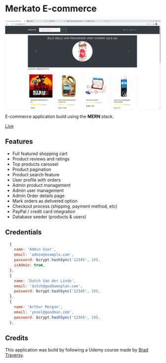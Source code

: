 # Merkato E-commerce

![Screenshot](/uploads/img.png?raw=true "E-commerce App")

E-commerce application build using the **MERN** stack.

[Live](https://www.credential.net/1929f96a-d9dc-4008-852a-922973f04f72)

## Features

-   Full featured shopping cart
-   Product reviews and ratings
-   Top products carousel
-   Product pagination
-   Product search feature
-   User profile with orders
-   Admin product management
-   Admin user management
-   Admin Order details page
-   Mark orders as delivered option
-   Checkout process (shipping, payment method, etc)
-   PayPal / credit card integration
-   Database seeder (products & users)

## Credentials 

```js
  {
    name: 'Admin User',
    email: 'admin@example.com',
    password: bcrypt.hashSync('12345', 10),
    isAdmin: true,
  },
  {
    name: 'Dutch Van der Linde',
    email: 'dutch@goddamnplan.com',
    password: bcrypt.hashSync('12345', 10),
  },
  {
    name: 'Arthur Morgan',
    email: 'ynnel@goodman.com',
    password: bcrypt.hashSync('12345', 10),
  },
```
## Credits

This application was build by following a Udemy course made by [Brad Traversy](https://www.udemy.com/course/mern-ecommerce/).
